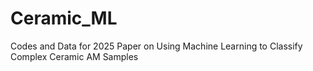 # Ceramic_ML
Codes and Data for 2025 Paper on Using Machine Learning to Classify Complex Ceramic AM Samples
